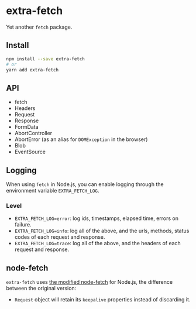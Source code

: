 # extra-fetch

Yet another `fetch` package.

## Install

```sh
npm install --save extra-fetch
# or
yarn add extra-fetch
```

## API

- fetch
- Headers
- Request
- Response
- FormData
- AbortController
- AbortError (as an alias for `DOMException` in the browser)
- Blob
- EventSource

## Logging

When using `fetch` in Node.js, you can enable logging through the environment variable `EXTRA_FETCH_LOG`.

### Level

- `EXTRA_FETCH_LOG=error`: log ids, timestamps, elapsed time, errors on failure.
- `EXTRA_FETCH_LOG=info`: log all of the above, and the urls, methods, status codes of each request and response.
- `EXTRA_FETCH_LOG=trace`: log all of the above, and the headers of each request and response.

## node-fetch

`extra-fetch` uses [the modified node-fetch] for Node.js,
the difference between the original version:
- `Request` object will retain its `keepalive` properties instead of discarding it.

[the modified node-fetch]: https://github.com/BlackGlory/node-fetch
